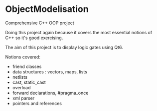 # ObjectModelisation
Comprehensive C++ OOP project

Doing this project again because it covers the most essential notions of C++ so it's good exercising.

The aim of this project is to display logic gates using Qt6.

Notions covered: 
- friend classes
- data structures : vectors, maps, lists
- netlists
- cast, static_cast
- overload
- forward declarations, #pragma_once
- xml parser
- pointers and references

